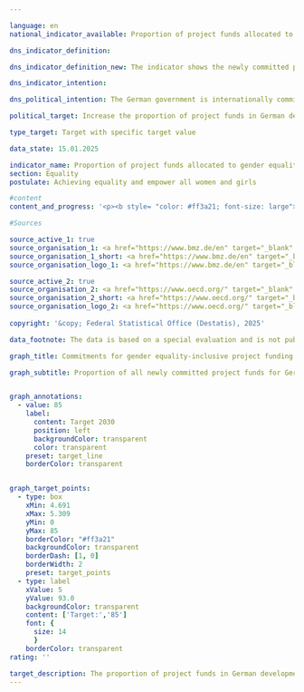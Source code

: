 ```yaml
---

language: en        
national_indicator_available: Proportion of project funds allocated to gender equality in German development cooperation        

dns_indicator_definition:         

dns_indicator_definition_new: The indicator shows the newly committed project funds for German development cooperation projects that take gender equality into account (in %).        

dns_indicator_intention:         

dns_political_intention: The German government is internationally committed to gender equality and works with various partners to achieve this. Equal rights, equal duties, equal opportunities and equal power for women and men are explicit goals of German development policy. In addition to projects whose main objective is gender equality, it is also important to promote large-scale projects, for example for transport infrastructure, social security, health, education, <abbr title="and so on" tabindex="0">etc.</abbr>, which integrate gender equality aspects as a secondary objective and thus reach the entire population.        

political_target: Increase the proportion of project funds in German development cooperation that address gender equality to at least 85% by 2030        

type_target: Target with specific target value        

data_state: 15.01.2025        

indicator_name: Proportion of project funds allocated to gender equality in German development cooperation        
section: Equality        
postulate: Achieving equality and empower all women and girls        

#content         
content_and_progress: '<p><b style= "color: #ff3a21; font-size: large">5.1.g Proportion of project funds allocated to gender equality in German development cooperation</b><br><br>The promotion of gender equality is an integral part of German development cooperation (DC), implemented through the allocation of project funds specifically aimed at this goal. The proportion of funds allocated to projects in German DC that promote gender equality serves as an indicator of the fulfilment of national and international commitments to gender equality.<br><br>Since 1997, the <abbr title="Organisation for Economic Co-operation and Development" tabindex="0">OECD</abbr>-DAC gender equality marker (GG marker) has been mandatory to ensure that gender aspects are taken into account in international development cooperation. The GG marker distinguishes between projects marked as GG1&nbsp;and GG2. GG2&nbsp;projects pursue gender equality as their primary objective, with the promotion of gender equality and the fight against gender-based discrimination being core aims of the initiative. Projects marked GG1&nbsp;consider gender aspects as an important but secondary objective. To ensure that gender equity remains relevant in GG1&nbsp;projects, the <abbr title="Organisation for Economic Co-operation and Development" tabindex="0">OECD</abbr> requires a gender analysis and the presence of at least one relevant output indicator when assigning the GG1&nbsp;marker.<br><br>Both GG1&nbsp;and GG2&nbsp;projects are included in the indicator. While GG2&nbsp;projects have a stronger focus on gender equality, GG1&nbsp;projects often have a broader reach. GG1&nbsp;projects include many large-scale initiatives in areas such as transport infrastructure, social security, health, and education, where gender equality aspects are integrated as a secondary goal to benefit the entire population. Between 2019&nbsp;and 2022, the share of newly committed project funds in German DC that took gender equality into account ranged between 40% and 50%. In 2023, this share rose significantly, reaching 73.2%</p>'                

#Sources        

source_active_1: true
source_organisation_1: <a href="https://www.bmz.de/en" target="_blank" onclick="return confirm_alert('the Federal Ministry of Economic Cooperation and Development', 'En')">Federal Ministry of Economic Cooperation and Development</a>
source_organisation_1_short: <a href="https://www.bmz.de/en" target="_blank" onclick="return confirm_alert('the Federal Ministry of Economic Cooperation and Development', 'En')">Federal Ministry of Economic Cooperation and Development</a>
source_organisation_logo_1: <a href="https://www.bmz.de/en" target="_blank" onclick="return confirm_alert('the Federal Ministry of Economic Cooperation and Development', 'En')"><img src="https://dns-indikatoren.de/public/OrgImgEn/bmz.png" alt="Federal Ministry of Economic Cooperation and Development" title=" Click here to visit the homepage of the organizationFederal Ministry of Economic Cooperation and Development" style="height:60px; width:148px; border:transparent"/></a>

source_active_2: true
source_organisation_2: <a href="https://www.oecd.org/" target="_blank" onclick="return confirm_alert('theOrganisation for Economic Co-operation and Development', 'En')">Organisation for Economic Co-operation and Development</a>
source_organisation_2_short: <a href="https://www.oecd.org/" target="_blank" onclick="return confirm_alert('theOrganisation for Economic Co-operation and Development', 'En')">Organisation for Economic Co-operation and Development</a>
source_organisation_logo_2: <a href="https://www.oecd.org/" target="_blank" onclick="return confirm_alert('theOrganisation for Economic Co-operation and Development', 'En')"><img src="https://dns-indikatoren.de/public/OrgImgEn/oecd.png" alt="Organisation for Economic Co-operation and Development" title=" Click here to visit the homepage of the organizationOrganisation for Economic Co-operation and Development" style="height:60px; width:148px; border:transparent"/></a>
        
copyright: '&copy; Federal Statistical Office (Destatis), 2025'        

data_footnote: The data is based on a special evaluation and is not publicly available.        

graph_title: Commitments for gender equality-inclusive project funding in German development assistance        

graph_subtitle: Proportion of all newly committed project funds for German development cooperation projects        


graph_annotations:
  - value: 85
    label:
      content: Target 2030
      position: left
      backgroundColor: transparent
      color: transparent
    preset: target_line
    borderColor: transparent        


graph_target_points:
  - type: box
    xMin: 4.691
    xMax: 5.309
    yMin: 0
    yMax: 85
    borderColor: "#ff3a21"
    backgroundColor: transparent
    borderDash: [1, 0]
    borderWidth: 2
    preset: target_points
  - type: label
    xValue: 5
    yValue: 93.0
    backgroundColor: transparent
    content: ['Target:','85']
    font: {
      size: 14
      }
    borderColor: transparent                        
rating: ''        

target_description: The proportion of project funds in German development cooperation addressing gender equality should be increased to at least 85% by 2030&nbsp;(based on newly committed project funds).<br><br>• The current trend is moving in the desired direction. A conclusive assessment of indicator 5.1.g is not possible. Too few data points.        
---
```


